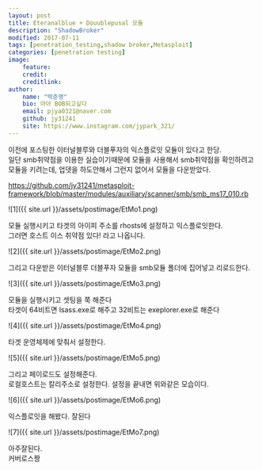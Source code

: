```yaml
---
layout: post
title: Eteranalblue + Douublepusal 모듈
description: "ShadowBroker"
modified: 2017-07-11
tags: [penetration_testing,shadow broker,Metasploit]
categories: [penetration testing]
image:
    feature:
    credit:
    creditlink:
author:
    name: "박준영"
    bio: 아아 BOB되고싶다
    email: pjya0321@naver.com
    github: jy31241
    site: https://www.instagram.com/jypark_321/
---
```

이전에 포스팅한 이터널블루와 더블푸자의 익스플로잇 모듈이 있다고 한당.  
일단 smb취약점을 이용한 실습이기때문에 모듈을 사용해서 smb취약점을 확인하려고 모듈을 키려는데, 업뎃을 하도안해서 그런지 없어서 모듈을 다운받았다.  

https://github.com/jy31241/metasploit-framework/blob/master/modules/auxiliary/scanner/smb/smb_ms17_010.rb  

![1]({{ site.url }}/assets/postimage/EtMo1.png)

모듈 실행시키고 타겟의 아이피 주소를 rhosts에 설정하고 익스플로잇한다.  
그러면 호스트 이스 취약점 있다! 라고 나옵니다.  

![2]({{ site.url }}/assets/postimage/EtMo2.png)

그리고 다운받은 이터널블루 더블푸자 모듈을 smb모듈 폴더에 집어넣고 리로드한다.  

![3]({{ site.url }}/assets/postimage/EtMo3.png)

모듈을 실행시키고 셋팅을 쭉 해준다  
타겟이 64비트면 lsass.exe로 해주고 32비트는 exeplorer.exe로 해준다  

![4]({{ site.url }}/assets/postimage/EtMo4.png)

타겟 운영체제에 맞춰서 설정한다.  

![5]({{ site.url }}/assets/postimage/EtMo5.png)

그리고 페이로드도 설정해준다.  
로컬호스트는 칼리주소로 설정한다. 설정을 끝내면 위와같은 모습이다.  

![6]({{ site.url }}/assets/postimage/EtMo6.png)

익스플로잇을 해봤다. 잘된다  

![7]({{ site.url }}/assets/postimage/EtMo7.png)

아주잘된다.  
커버로스짱



